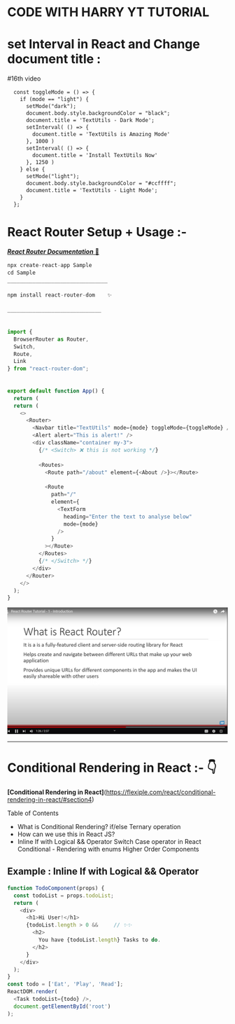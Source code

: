 # CODE WITH HARRY YT TUTORIAL

# set Interval in React and Change document title :

#16th video
```
  const toggleMode = () => {
    if (mode == "light") {
      setMode("dark");
      document.body.style.backgroundColor = "black";
      document.title = 'TextUtils - Dark Mode';
      setInterval( () => {
        document.title = 'TextUtils is Amazing Mode'
      }, 1000 )
      setInterval( () => {
        document.title = 'Install TextUtils Now'
      }, 1250 )
    } else {
      setMode("light");
      document.body.style.backgroundColor = "#ccffff";    
      document.title = 'TextUtils - Light Mode';
    }
  };
```

# React Router Setup + Usage :-

[***React Router Documentation*** 🔗](https://v5.reactrouter.com/web/guides/quick-start)

```js
npx create-react-app Sample
cd Sample
________________________________

npm install react-router-dom    ✨

______________________________


import {
  BrowserRouter as Router,
  Switch,
  Route,
  Link
} from "react-router-dom";


export default function App() {
  return (
  return (
    <>
      <Router>
        <Navbar title="TextUtils" mode={mode} toggleMode={toggleMode} />
        <Alert alert="This is alert!" />
        <div className="container my-3">
          {/* <Switch> ❌ this is not working */} 

          <Routes>
            <Route path="/about" element={<About />}></Route>

            <Route
              path="/"
              element={
                <TextForm
                  heading="Enter the text to analyse below"
                  mode={mode}
                />
              }
            ></Route>
          </Routes>
          {/* </Switch> */}
        </div>
      </Router>
    </>
  );
}

```

![alt text](./img_for_md/1_def.png)

---

# Conditional Rendering in React :- 👇

**[Conditional Rendering in React]**(https://flexiple.com/react/conditional-rendering-in-react/#section4)

Table of Contents

- What is Conditional Rendering? if/else Ternary operation
- How can we use this in React JS?
- Inline If with Logical && Operator Switch Case operator in React Conditional - Rendering with enums Higher Order Components 

## Example : Inline If with Logical && Operator
```js
function TodoComponent(props) {
  const todoList = props.todoList;
  return (
    <div>
      <h1>Hi User!</h1>
      {todoList.length > 0 &&     // ✨✨
        <h2>
          You have {todoList.length} Tasks to do.
        </h2>
      }
    </div>
  );
}
const todo = ['Eat', 'Play', 'Read'];
ReactDOM.render(
  <Task todoList={todo} />,
  document.getElementById('root')
);
```

